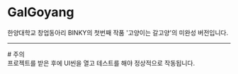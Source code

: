# GalGoyang
한양대학교 창업동아리 BINKY의 첫번째 작품 '고양이는 갈고양'의 미완성 버전입니다.
<hr/>
# 주의 <br>
프로젝트를 받은 후에 UI씬을 열고 테스트를 해야 정상적으로 작동됩니다.
